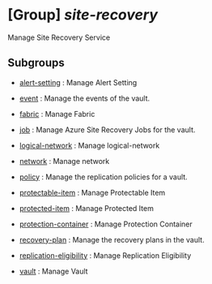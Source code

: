 # [Group] _site-recovery_

Manage Site Recovery Service

## Subgroups

- [alert-setting](/Commands/site-recovery/alert-setting/readme.md)
: Manage Alert Setting

- [event](/Commands/site-recovery/event/readme.md)
: Manage the events of the vault.

- [fabric](/Commands/site-recovery/fabric/readme.md)
: Manage Fabric

- [job](/Commands/site-recovery/job/readme.md)
: Manage Azure Site Recovery Jobs for the vault.

- [logical-network](/Commands/site-recovery/logical-network/readme.md)
: Manage logical-network

- [network](/Commands/site-recovery/network/readme.md)
: Manage network

- [policy](/Commands/site-recovery/policy/readme.md)
: Manage the replication policies for a vault.

- [protectable-item](/Commands/site-recovery/protectable-item/readme.md)
: Manage Protectable Item

- [protected-item](/Commands/site-recovery/protected-item/readme.md)
: Manage Protected Item

- [protection-container](/Commands/site-recovery/protection-container/readme.md)
: Manage Protection Container

- [recovery-plan](/Commands/site-recovery/recovery-plan/readme.md)
: Manage the recovery plans in the vault.

- [replication-eligibility](/Commands/site-recovery/replication-eligibility/readme.md)
: Manage Replication Eligibility

- [vault](/Commands/site-recovery/vault/readme.md)
: Manage Vault
